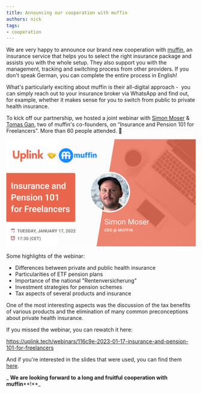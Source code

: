 ```yaml
---
title: Announcing our cooperation with muffin
authors: nick
tags:
- cooperation
---
```


We are very happy to announce our brand new cooperation with [muffin](https://www.getmuffin.de/), an insurance service that helps you to select the right insurance package and assists you with the whole setup. They also support you with the management, tracking and switching process from other providers. If you don't speak German, you can complete the entire process in English!

<!--truncate-->

What's particularly exciting about muffin is their all-digital approach - &nbsp;you can simply reach out to your insurance broker via WhatsApp and find out, for example, whether it makes sense for you to switch from public to private health insurance.

To kick off our partnership, we hosted a joint webinar with [Simon Moser](https://www.linkedin.com/in/moser-simon/) & [Tomas Gan](https://www.linkedin.com/in/tomas-gan/), two of muffin's co-founders, on “Insurance and Pension 101 for Freelancers”. More than 60 people attended. 🙌

![](Muffin--16_9---1-.png)

Some highlights of the webinar:

- Differences between private and public health insurance
- Particularities of ETF pension plans
- Importance of the national "Rentenversicherung"
- Investment strategies for pension schemes
- Tax aspects of several products and insurance

One of the most interesting aspects was the discussion of the tax benefits of various products and the elimination of many common preconceptions about private health insurance.

If you missed the webinar, you can rewatch it here:

<emb>https://uplink.tech/webinars/116c9e-2023-01-17-insurance-and-pension-101-for-freelancers</emb>

And if you're interested in the slides that were used, you can find them [here](https://drive.google.com/file/d/1vNt-kayGLiOsJgFhcrMdAhQdqzJkKqOt/view?usp=sharing).

_ **We are looking forward to**  **a long and fruitful**  **cooperation with**  **muffin****!**_

